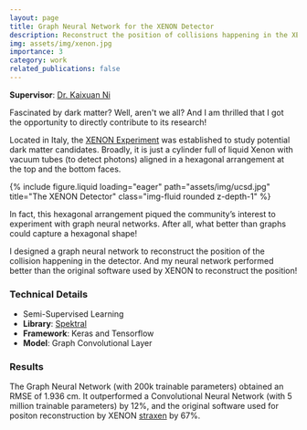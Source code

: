 ```yaml
---
layout: page
title: Graph Neural Network for the XENON Detector
description: Reconstruct the position of collisions happening in the XENON detector, an underground experiment for studying potential dark matter candidates.
img: assets/img/xenon.jpg
importance: 3
category: work
related_publications: false
---
```


**Supervisor**: [Dr. Kaixuan Ni](https://scholar.google.com/citations?user=jyw99D8AAAAJ&hl=ene)

Fascinated by dark matter? Well, aren't we all? And I am thrilled that I got the opportunity to directly contribute to its research!

Located in Italy, the [XENON Experiment](https://science.purdue.edu/xenon1t) was established to study potential dark matter candidates. Broadly, it is just a cylinder full of liquid Xenon with vacuum tubes (to detect photons) aligned in a hexagonal arrangement at the top and the bottom faces.

{% include figure.liquid loading="eager" path="assets/img/ucsd.jpg" title="The XENON Detector" class="img-fluid rounded z-depth-1" %}

In fact, this hexagonal arrangement piqued the community’s interest to experiment with graph neural networks. After all, what better than graphs could capture a hexagonal shape!

I designed a graph neural network to reconstruct the position of the collision happening in the detector. And my neural network performed better than the original software used by XENON to reconstruct the position!

### Technical Details

* Semi-Supervised Learning
* **Library**: [Spektral](https://github.com/danielegrattarola/spektral)
* **Framework**: Keras and Tensorflow
* **Model**: Graph Convolutional Layer

### Results

The Graph Neural Network (with 200k trainable parameters) obtained an RMSE of 1.936 cm. It outperformed a Convolutional Neural Network (with 5 million trainable parameters) by 12%, and the original software used for positon reconstruction by XENON [straxen](https://github.com/XENONnT/straxen) by 67%.

<!-- [View Presentation](https://docs.google.com/presentation/d/1GxSzdwGt5Zl98TtHSi_1zIr8pTvJ7l0HLCpeG3pLFU4/present?slide=id.g35f391192_00) -->
